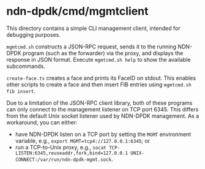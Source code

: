 # ndn-dpdk/cmd/mgmtclient

This directory contains a simple CLI management client, intended for debugging purposes.

`mgmtcmd.sh` constructs a JSON-RPC request, sends it to the running NDN-DPDK program (such as the forwarder) via the proxy, and displays the response in JSON format.
Execute `mgmtcmd.sh help` to show the available subcommands.

`create-face.ts` creates a face and prints its FaceID on stdout.
This enables other scripts to create a face and then insert FIB entries using `mgmtcmd.sh fib insert`.

Due to a limitation of the JSON-RPC client library, both of these programs can only connect to the management listener on TCP port 6345.
This differs from the default Unix socket listener used by NDN-DPDK management.
As a workaround, you can either:

* have NDN-DPDK listen on a TCP port by setting the `MGMT` environment variable, e.g., `export MGMT=tcp4://127.0.0.1:6345`; or
* run a TCP-to-Unix proxy, e.g., `socat TCP-LISTEN:6345,reuseaddr,fork,bind=127.0.0.1 UNIX-CONNECT:/var/run/ndn-dpdk-mgmt.sock`.

